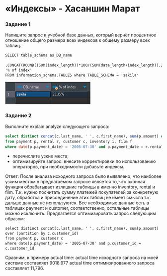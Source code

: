 # «Индексы» - Хасаншин Марат



### Задание 1

Напишите запрос к учебной базе данных, который вернёт процентное отношение общего размера всех индексов к общему размеру всех таблиц.
```
SELECT table_schema as DB_name
	,CONCAT(ROUND((SUM(index_length))*100/(SUM(data_length+index_length)),2),'%') '% of index'
FROM information_schema.TABLES where TABLE_SCHEMA = 'sakila'
```
![screen](44.png)

### Задание 2

Выполните explain analyze следующего запроса:
```sql
select distinct concat(c.last_name, ' ', c.first_name), sum(p.amount) over (partition by c.customer_id, f.title)
from payment p, rental r, customer c, inventory i, film f
where date(p.payment_date) = '2005-07-30' and p.payment_date = r.rental_date and r.customer_id = c.customer_id and i.inventory_id = r.inventory_id
```
- перечислите узкие места;
- оптимизируйте запрос: внесите корректировки по использованию операторов, при необходимости добавьте индексы.

Ответ:
После анализа исходного запроса было выявляено, что наиболее узким местом в предлагаемом запросе является то, 
что оконная функция обрабатывает излишние таблицы а именно inventory, rental и film. Т.к. нужно посчитать сумму платежей покупателей 
за конкретную дату, обработка и присоединение этих таблиц не имеет смысла т.к. дальше данные не используются.
Все необходимые данные есть в таблицах payment и customer, соответственно, остальные таблицы можно исключить.
Предлагается оптимизировать запрос следующим образом:
```explain analyze
select distinct concat(c.last_name, ' ', c.first_name), sum(p.amount) over (partition by c.customer_id)
from payment p, customer c
where date(p.payment_date) = '2005-07-30' and p.customer_id = c.customer_id 
```
Сравним, к примеру actual time:
actual time исходного запроса на моей системе составляет 9018.977
actual time оптимизированного запроса составляет 11,796.
